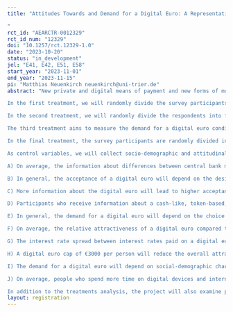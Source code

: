 ```yaml
---
title: "Attitudes Towards and Demand for a Digital Euro: A Representative Survey in France, Germany, and Italy
"
rct_id: "AEARCTR-0012329"
rct_id_num: "12329"
doi: "10.1257/rct.12329-1.0"
date: "2023-10-20"
status: "in_development"
jel: "E41, E42, E51, E58"
start_year: "2023-11-01"
end_year: "2023-11-15"
pi: "Matthias Neuenkirch neuenkirch@uni-trier.de"
abstract: "New private and digital means of payment and new forms of money are entering the payment market, gradually replacing cash payments and, thereby, the nominal anchor of current monetary systems. In order to maintain monetary autonomy and control over the nominal anchor, the European Central Bank (ECB) decided to introduce a digital euro in the near future. In the light of this development, we plan to conduct representative population surveys in France, Germany, and Italy to measure people’s attitudes towards and demand for the introduction of a digital euro. In these surveys, the size of which will be 2000 respondents per country, we will include four information treatments:
In the first treatment, we will randomly divide the survey participants into two groups: a treatment group that gets information about the difference between central bank money (cash) and private book money (bank deposits) and a control group that will not receive this information.
In the second treatment, we will randomly divide the respondents into four groups and provide each group with different information about hypothetical design choices of a digital euro. The first treatment group (control group) will receive no information; the second group will receive a definition of a possible digital euro; the third group will also receive this definition plus a hypothetical design of a deposit-like, account-based, hybrid-architecture digital euro; the last group will also receive this definition plus a hypothetical design of a cash-like, token-based, intermediated-architecture digital euro. 
The third treatment aims to measure the demand for a digital euro conditional on different spreads between the interest rates paid on a digital euro account and a current account. The survey participants are randomly divided into three groups. Each group will receive a different interest rate spread (0.1, 0.25, and 0.5 percentage points less than the interest rate paid on a digital euro account). This procedure is repeated for a positive interest rate spread (0.1, 0.25, and 0.5 percentage points higher interest rates paid on a digital euro account).
In the final treatment, the survey participants are randomly divided into two groups: a control group that receives no information and a treatment group that receives information about a digital euro cap of €3000 per person.
As control variables, we will collect socio-demographic and attitudinal variables, such as gender, age, income, regional distribution of the population in each country, migration status, education, financial literacy, income, wealth proxies, household size, attitudes towards the EU, internet use, and political preferences. Some of the hypotheses we want to test are the following:
A) On average, the information about differences between central bank money and book money leads to higher subjective uncertainty about bank failures.
B) In general, the acceptance of a digital euro will depend on the design choice.
C) More information about the digital euro will lead to higher acceptance of a digital euro.
D) Participants who receive information about a cash-like, token-based, intermediated-architecture digital euro are more likely to find that a digital euro will improve their privacy than participants in the treatment group with a deposit-like, account-based, hybrid digital euro.
E) In general, the demand for a digital euro will depend on the choice of a specific design.
F) On average, the relative attractiveness of a digital euro compared to current means of payment will depend on the design choice.
G) The interest rate spread between interest rates paid on a digital euro account and a current account will be positively correlated with the demand for a digital euro.
H) A digital euro cap of €3000 per person will reduce the overall attractiveness of the digital euro.
I) The demand for a digital euro will depend on social-demographic characteristics of the respondents.
J) On average, people who spend more time on digital devices and internet activities will demand more digital euros.
In addition to the treatments analysis, the project will also examine people’s attitudes towards the ECB and the European Union (EU) and their payment behaviour. We expect that survey participants who currently pay digitally will be more likely to demand a digital euro. In addition, respondents with negative attitudes towards the ECB and the EU are more likely to reject the digital euro."
layout: registration
---
```


